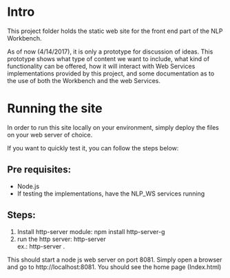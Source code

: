 <h1>Intro</h1>
This project folder holds the static web site for the front end part of the NLP Workbench.

As of now (4/14/2017), it is only a prototype for discussion of ideas. This prototype 
shows what type of content we want to include, what kind of functionality can be offered,
how it will interact with Web Services implementations provided by this project, and some
documentation as to the use of both the Workbench and the web Services.

<h1>Running the site</h1>
In order to run this site locally on your environment, simply deploy the files on your 
web server of choice. 

If you want to quickly test it, you can follow the steps below:

<h2>Pre requisites:</h2>
<ul>
  <li>Node.js</li>
  <li>If testing the implementations, have the NLP_WS services running</li>
</ul>

<h2>Steps:</h2>
<ol>
  <li>Install http-server module: npm install http-server-g</li>
  <li>run the http server: http-server <path-to-files><br>
     ex.: http-server . </li>
</ol>

This should start a node js web server on port 8081. Simply open a browser and go to
http://localhost:8081. You should see the home page (Index.html)

   

